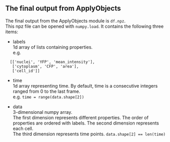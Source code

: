 
## The final output from ApplyObjects

The final output from the ApplyObjects module is `df.npz`.  
This npz file can be opened with `numpy.load`.
It contains the following three items:

- labels  
1d array of lists containing properties.  
e.g.
```
  [['nuclei', 'YFP', 'mean_intensity'],
   ['cytoplasm', 'CFP', 'area'],
   ['cell_id']]
```

- time   
1d array representing time. By default, time is a consecutive integers ranged from 0 to the last frame.  
e.g. `time = range(data.shape[2])` 

- data  
3-dimensional numpy array.  
The first dimension represents different properties. The order of properties are ordered with labels. 
The second dimension represents each cell.  
The third dimension represents time points. `data.shape[2] == len(time)`
